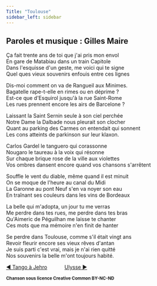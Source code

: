 ```yaml
---
Title: "Toulouse"
sidebar_left: sidebar
---
```


##  Paroles et musique : Gilles Maire
  
Ça fait trente ans de toi que j'ai pris mon envol  
En gare de Matabiau dans un train Capitole  
Dans l'esquisse d'un geste, me voici qui te signe  
Quel ques vieux souvenirs enfouis entre ces lignes  
  
Dis-moi comment on va de Rangueil aux Minimes.  
Bagatelle rape-t-elle en rimes ou en déprime ?  
Est-ce que d'Esquirol jusqu'à la rue Saint-Rome  
Les rues prennent encore les airs de Barcelone ?  
  
Laissant la Saint Sernin seule à son ciel perchée  
Notre Dame la Dalbade nous pleurait son clocher  
Quant au parking des Carmes on entendait qui sonnent  
Les cons atteints de parkinson sur leur klaxon.  
  
Carlos Gardel le tanguero qui corassonne  
Nougaro le taureau à la voix qui résonne  
Sur chaque brique rose de la ville aux violettes  
Vos ombres dansent encore quand vos chansons s'arrêtent  
  
Souffle le vent du diable, même quand il est minuit  
On se moque de l'heure au canal du Midi  
La Garonne au pont Neuf s'en va noyer son eau  
En traînant ses couleurs dans les vins de Bordeaux  
  
La belle qui m'adopta, un jour tu me verras  
Me perdre dans tes rues, me perdre dans tes bras  
Qu'Aimeric de Péguilhan me laisse te chanter  
Ces mots que ma mémoire n'en finit de hanter  
  
Se perdre dans Toulouse, comme s'il était vingt ans  
Revoir fleurir encore ses vieux rêves d'antan  
Je suis parti c'est vrai, mais je n'ai rien quitté  
Nos souvenirs la belle m'ont toujours habité.  
  


[ ◀ Tango à Jehro](../tango_à_jehro) ​ ​ ​ ​ ​ ​ ​ ​ ​ ​ ​ ​[Ulysse ▶](../ulysse)


<b><sub>Chanson sous licence Creative Common BY-NC-ND</sub></b>
